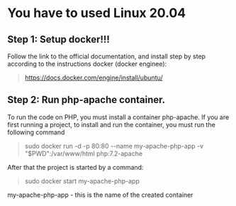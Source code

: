 # You have to used Linux 20.04
## Step 1: Setup docker!!!

Follow the link to the official documentation, and install step by step according to the instructions docker (docker enginee):
    
> https://docs.docker.com/engine/install/ubuntu/

## Step 2: Run php-apache container.
To run the code on PHP, you must install a container php-apache. If you are first running a project, to install and run the container, you must run the following command

> sudo docker run -d -p 80:80 --name my-apache-php-app -v "$PWD":/var/www/html php:7.2-apache

After that the project is started by a command:

> sudo docker start my-apache-php-app

my-apache-php-app - this is the name of the created container